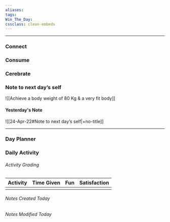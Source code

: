 ```yaml
---
aliases:  
tags:
Win_The_Day:  
cssclass: clean-embeds
---
```

---

### Connect 
### Consume
### Cerebrate
### Note to next day’s self
![[Achieve a body weight of 80 Kg & a very fit body]]
#### Yesterday's Note
 ![[24-Apr-22#Note to next day’s self|+no-title]]

--- 
### Day Planner

### Daily Activity 
###### Activity Grading
| Activity | Time Given | Fun | Satisfaction |
| -------- | ---------- | --- | ------------ |
|  |            |     |              |

###### Notes Created Today
###### Notes Modified Today 


